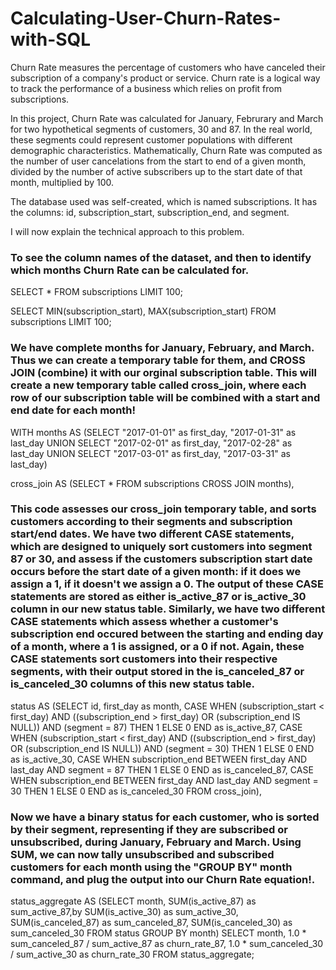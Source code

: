 # Calculating-User-Churn-Rates-with-SQL

Churn Rate measures the percentage of customers who have canceled their subscription of a company's product or service. Churn rate is a logical way to track the performance of a business which relies on profit from subscriptions.       

In this project, Churn Rate was calculated for January, Februrary and March for two hypothetical segments of customers, 30 and 87. In the real world, these segments could represent customer populations with different demographic characteristics. Mathematically, Churn Rate was computed as the number of user cancelations from the start to end of a given month, divided by the number of active subscribers up to the start date of that month, multiplied by 100. 

The database used was self-created, which is named subscriptions. It has the columns: id, subscription_start, subscription_end, and segment.  

I will now explain the technical approach to this problem. 

### To see the column names of the dataset, and then to identify which months Churn Rate can be calculated for. 

SELECT *
 FROM subscriptions
 LIMIT 100; 

 SELECT MIN(subscription_start), MAX(subscription_start)
 FROM subscriptions
 LIMIT 100; 


### We have complete months for January, February, and March. Thus we can create a temporary table for them, and CROSS JOIN (combine) it with our orginal subscription table. This will create a new temporary table called cross_join, where each row of our subscription table will be combined with a start and end date for each month! 


WITH months AS 
 (SELECT 
 "2017-01-01" as first_day,
 "2017-01-31" as last_day
 UNION
 SELECT 
 "2017-02-01" as first_day,
 "2017-02-28" as last_day
 UNION
 SELECT
 "2017-03-01" as first_day,
 "2017-03-31" as last_day)

cross_join AS
(SELECT *
FROM subscriptions
CROSS JOIN months),


### This code assesses our cross_join temporary table, and sorts customers according to their segments and subscription start/end dates. We have two different CASE statements, which are designed to uniquely sort customers into segment 87 or 30, and assess if the customers subscription start date occurs before the start date of a given month: if it does we assign a 1, if it doesn't we assign a 0. The output of these CASE statements are stored as either is_active_87 or is_active_30 column in our new status table. Similarly, we have two different CASE statements which assess whether a customer's subscription end occured between the starting and ending day of a month, where a 1 is assigned, or a 0 if not. Again, these CASE statements sort customers into their respective segments, with their output stored in the is_canceled_87 or is_canceled_30 columns of this new status table. 


status AS
(SELECT id, first_day as month,
CASE
  WHEN (subscription_start < first_day)
    AND ((subscription_end > first_day) OR (subscription_end IS NULL))
    AND (segment = 87)
  THEN 1
  ELSE 0
END as is_active_87,
CASE 
  WHEN (subscription_start < first_day)
    AND ((subscription_end > first_day) OR (subscription_end IS NULL))
    AND (segment = 30)
  THEN 1
  ELSE 0
END as is_active_30,
CASE 
  WHEN subscription_end BETWEEN first_day AND last_day AND segment = 87 THEN 1
  ELSE 0
END as is_canceled_87,
CASE 
  WHEN subscription_end BETWEEN first_day AND last_day AND segment = 30 THEN 1
  ELSE 0
END as is_canceled_30
FROM cross_join),



### Now we have a binary status for each customer, who is sorted by their segment, representing if they are subscribed or unsubscribed, during January, February and March. Using SUM, we can now tally unsubscribed and subscribed customers for each month using the "GROUP BY" month command, and plug the output into our Churn Rate equation!. 



status_aggregate AS
(SELECT
  month,
  SUM(is_active_87) as sum_active_87,by 
  SUM(is_active_30) as sum_active_30,
  SUM(is_canceled_87) as sum_canceled_87,
  SUM(is_canceled_30) as sum_canceled_30
FROM status
GROUP BY month)
SELECT month, 1.0 * sum_canceled_87 / sum_active_87 as churn_rate_87, 1.0 * sum_canceled_30 / sum_active_30 as churn_rate_30
FROM status_aggregate; 





